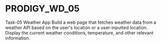 # PRODIGY_WD_05
Task-05
Weather App
Build a web page that fetches weather data from a weather API based on the user's location or a user-inputted location. Display the current weather conditions, temperature, and other relevant information.
